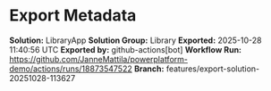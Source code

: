# Export Metadata

**Solution:** LibraryApp
**Solution Group:** Library
**Exported:** 2025-10-28 11:40:56 UTC
**Exported by:** github-actions[bot]
**Workflow Run:** https://github.com/JanneMattila/powerplatform-demo/actions/runs/18873547522
**Branch:** features/export-solution-20251028-113627
